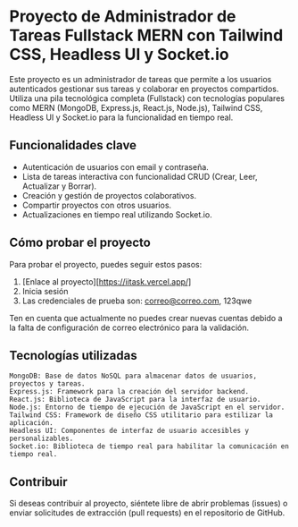 # Proyecto de Administrador de Tareas Fullstack MERN con Tailwind CSS, Headless UI y Socket.io

Este proyecto es un administrador de tareas que permite a los usuarios autenticados gestionar sus tareas y colaborar en proyectos compartidos. Utiliza una pila tecnológica completa (Fullstack) con tecnologías populares como MERN (MongoDB, Express.js, React.js, Node.js), Tailwind CSS, Headless UI y Socket.io para la funcionalidad en tiempo real.

## Funcionalidades clave

- Autenticación de usuarios con email y contraseña.
- Lista de tareas interactiva con funcionalidad CRUD (Crear, Leer, Actualizar y Borrar).
- Creación y gestión de proyectos colaborativos.
- Compartir proyectos con otros usuarios.
- Actualizaciones en tiempo real utilizando Socket.io.

## Cómo probar el proyecto

Para probar el proyecto, puedes seguir estos pasos:
1. [Enlace al proyecto][https://iitask.vercel.app/]
2. Inicia sesión
3. Las credenciales de prueba son: correo@correo.com, 123qwe

Ten en cuenta que actualmente no puedes crear nuevas cuentas debido a la falta de configuración de correo electrónico para la validación.

## Tecnologías utilizadas

    MongoDB: Base de datos NoSQL para almacenar datos de usuarios, proyectos y tareas.
    Express.js: Framework para la creación del servidor backend.
    React.js: Biblioteca de JavaScript para la interfaz de usuario.
    Node.js: Entorno de tiempo de ejecución de JavaScript en el servidor.
    Tailwind CSS: Framework de diseño CSS utilitario para estilizar la aplicación.
    Headless UI: Componentes de interfaz de usuario accesibles y personalizables.
    Socket.io: Biblioteca de tiempo real para habilitar la comunicación en tiempo real.

## Contribuir

Si deseas contribuir al proyecto, siéntete libre de abrir problemas (issues) o enviar solicitudes de extracción (pull requests) en el repositorio de GitHub.
